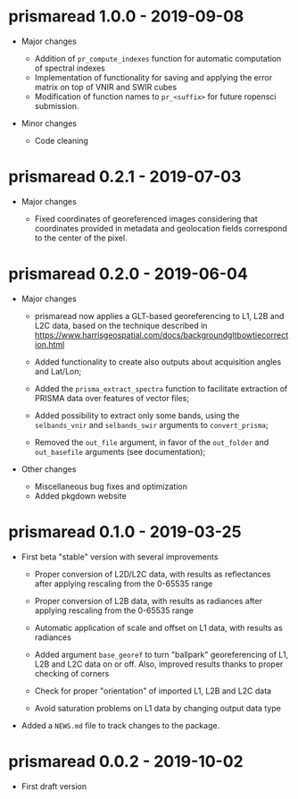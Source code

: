# prismaread 1.0.0 - 2019-09-08

* Major changes

    - Addition of `pr_compute_indexes` function for automatic computation of spectral 
      indexes
    - Implementation of functionality for saving and applying the error matrix on 
      top of VNIR and SWIR cubes
    - Modification of function names to `pr_<suffix>` for future ropensci submission. 
    
* Minor changes    

    - Code cleaning

# prismaread 0.2.1 - 2019-07-03

* Major changes

    - Fixed coordinates of georeferenced images considering that coordinates 
      provided in metadata and geolocation fields correspond to the center of the
      pixel. 
      
# prismaread 0.2.0 - 2019-06-04

* Major changes

    - prismaread now applies a GLT-based georeferencing to L1, L2B and L2C data, 
      based on the technique described in https://www.harrisgeospatial.com/docs/backgroundgltbowtiecorrection.html
      
    - Added functionality to create also outputs about acquisition angles and Lat/Lon;
    
    - Added the `prisma_extract_spectra` function to facilitate extraction of PRISMA
      data over features of vector files;
      
    - Added possibility to extract only some bands, using the `selbands_vnir` and 
      `selbands_swir` arguments to `convert_prisma`;
      
    - Removed the `out_file` argument, in favor of the `out_folder` and `out_basefile`
      arguments (see documentation); 
      
* Other changes

    - Miscellaneous bug fixes and optimization
    - Added pkgdown website

# prismaread 0.1.0 - 2019-03-25

* First beta "stable" version with several improvements

    - Proper conversion of L2D/L2C data, with results as reflectances after applying
      rescaling from the 0-65535 range
      
    - Proper conversion of L2B data, with results as radiances after applying
      rescaling from the 0-65535 range
      
    - Automatic application of scale and offset on L1 data, with results as radiances
    
    - Added argument `base_georef` to turn "ballpark" georeferencing of
      L1, L2B and L2C data on or off. Also, improved results thanks to proper       checking of corners
      
    - Check for proper "orientation" of imported L1, L2B and L2C data
    
    - Avoid saturation problems on L1 data by changing output data type

* Added a `NEWS.md` file to track changes to the package.

# prismaread 0.0.2 - 2019-10-02

*  First draft version


